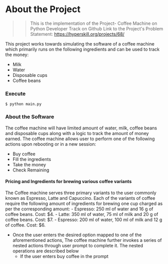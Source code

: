 # About the Project
> > This is the implementation of the Project- Coffee Machine on Python Developer Track on Github
    Link to the Project's Problem Statement: https://hyperskill.org/projects/68/

This project works towards simulating the software of a coffee machine which primarily runs on the following ingredients and can be used to track the money:
* Milk
* Water
* Disposable cups
* Coffee beans

### Execute
```$ python main.py ```

### About the Software
The coffee machine will have limited amount of water, milk, coffee beans and disposable cups along with a logic to track the amount of money earned.
The coffee machine allows user to perform one of the following actions upon rebooting or in a new session: 
* Buy coffee
* Fill the ingredients
* Take the money
* Check Remaining

#### Pricing and Ingredients for brewing various coffee variants
  The Coffee machine serves three primary variants to the user commonly known as Espresso, Latte and Capuccino.
  Each of the variants of coffee require the following amount of ingredients for brewing one cup charged as per the corresponding amount:
    - Espresso: 250 ml of water and 16 g of coffee beans. Cost: $4.
    - Latte: 350 ml of water, 75 ml of milk and 20 g of coffee beans. Cost: $7.
    - Espresso: 200 ml of water, 100 ml of milk and 12 g of coffee. Cost: $6.

- Once the user enters the desired option mapped to one of the aforementioned actions, The coffee machine further invokes a series of nested actions through user prompt to complete it.
 The nested operations are described below
    - If the user enters buy coffee in the prompt
